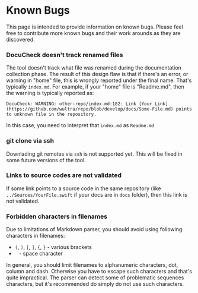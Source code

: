 # Known Bugs

This page is intended to provide information on known bugs. Please feel free to contribute more known bugs and their work arounds as they are discovered. 


### DocuCheck doesn't track renamed files

The tool doesn't track what file was renamed during the documentation collection phase. The result of this design flaw is that if there's an error, or warning in "home" file, this is wrongly reported under the final name. That's typically `index.md`. For example, if your "home" file is "Readme.md", then the warning is typically reported as:
````
DocuCheck: WARNING: other-repo/index.md:182: Link [Your Link](https://github.com/wultra/repo/blob/develop/docs/Some-File.md) points to unknown file in the repository.
````
In this case, you need to interpret that `index.md` as `Readme.md`


### git clone via ssh

Downlading git remotes via `ssh` is not supported yet. This will be fixed in some future versions of the tool.


### Links to source codes are not validated

If some link points to a source code in the same repository (like `../Sources/YourFile.swift` if your docs are in `docs` folder), then this link is not validated. 


### Forbidden characters in filenames

Due to limitations of Markdown parser, you should avoid using following characters in filenames:

- `(`, `)`, `[`, `]`, `{`, `}` - various brackets
- ` `  - space character

In general, you should limit filenames to alphanumeric characters, dot, column and dash. Otherwise you have to escape such characters and that's quite impractical. The parser can detect some of problematic sequences characters, but it's recommended do simply do not use such characters.